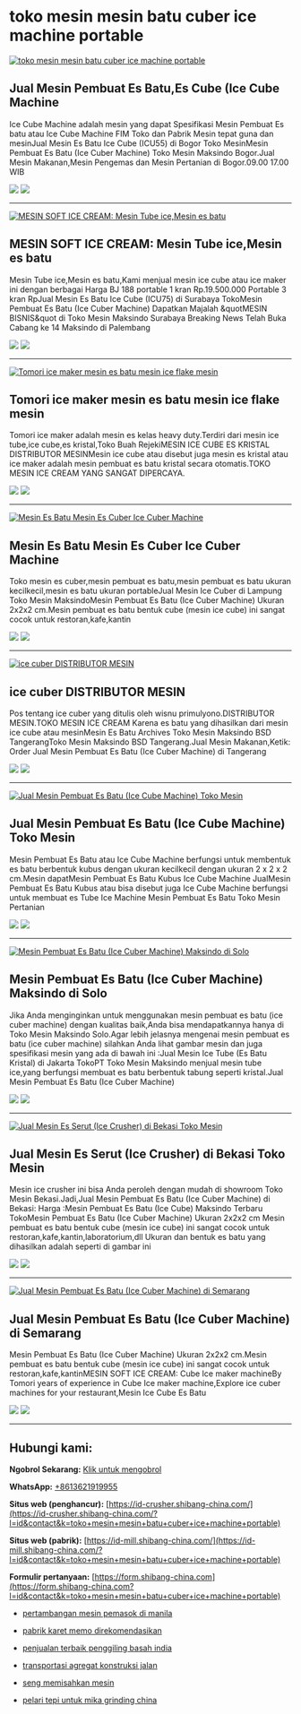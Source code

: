 # toko mesin mesin batu cuber ice machine portable

<a href="https://swt.shibang-china.com/?l=id&img&k=toko+mesin+mesin+batu+cuber+ice+machine+portable" target="_blank">![toko mesin mesin batu cuber ice machine portable](http://static.shibang-china.com/all-800x300/1394.jpg)</a>

## Jual Mesin Pembuat Es Batu,Es Cube (Ice Cube Machine
Ice Cube Machine adalah mesin yang dapat Spesifikasi Mesin Pembuat Es batu atau Ice Cube Machine FIM Toko dan Pabrik Mesin tepat guna dan mesinJual Mesin Es Batu Ice Cube (ICU55) di Bogor Toko MesinMesin Pembuat Es Batu (Ice Cuber Machine) Toko Mesin Maksindo Bogor.Jual Mesin Makanan,Mesin Pengemas dan Mesin Pertanian di Bogor.09.00 17.00 WIB


<a href="https://whatsapp.shibangsoft.com/WhatsApp.php" target="_blank" title="WhatsApp">![](http://static.shibang-china.com/icon/whatsapp.png)</a> <a href="https://swt.shibang-china.com/?l=id&icon&k=toko+mesin+mesin+batu+cuber+ice+machine+portable" target="_blank">![](http://static.shibang-china.com/icon/chat-id.png)</a>

---

<a href="https://swt.shibang-china.com/?l=id&img&k=toko+mesin+mesin+batu+cuber+ice+machine+portable" target="_blank">![MESIN SOFT ICE CREAM: Mesin Tube ice,Mesin es batu](http://static.shibang-china.com/all-800x300/594.jpg)</a>

## MESIN SOFT ICE CREAM: Mesin Tube ice,Mesin es batu
Mesin Tube ice,Mesin es batu,Kami menjual mesin ice cube atau ice maker ini dengan berbagai Harga BJ 188 portable 1 kran Rp.19.500.000 Portable 3 kran RpJual Mesin Es Batu Ice Cube (ICU75) di Surabaya TokoMesin Pembuat Es Batu (Ice Cuber Machine) Dapatkan Majalah &quotMESIN BISNIS&quot di Toko Mesin Maksindo Surabaya Breaking News Telah Buka Cabang ke 14 Maksindo di Palembang


<a href="https://whatsapp.shibangsoft.com/WhatsApp.php" target="_blank" title="WhatsApp">![](http://static.shibang-china.com/icon/whatsapp.png)</a> <a href="https://swt.shibang-china.com/?l=id&icon&k=toko+mesin+mesin+batu+cuber+ice+machine+portable" target="_blank">![](http://static.shibang-china.com/icon/chat-id.png)</a>

---

<a href="https://swt.shibang-china.com/?l=id&img&k=toko+mesin+mesin+batu+cuber+ice+machine+portable" target="_blank">![Tomori ice maker mesin es batu mesin ice flake mesin](http://static.shibang-china.com/all-800x300/125.jpg)</a>

## Tomori ice maker mesin es batu mesin ice flake mesin
Tomori ice maker adalah mesin es kelas heavy duty.Terdiri dari mesin ice tube,ice cube,es kristal,Toko Buah RejekiMESIN ICE CUBE ES KRISTAL DISTRIBUTOR MESINMesin ice cube atau disebut juga mesin es kristal atau ice maker adalah mesin pembuat es batu kristal secara otomatis.TOKO MESIN ICE CREAM YANG SANGAT DIPERCAYA.


<a href="https://whatsapp.shibangsoft.com/WhatsApp.php" target="_blank" title="WhatsApp">![](http://static.shibang-china.com/icon/whatsapp.png)</a> <a href="https://swt.shibang-china.com/?l=id&icon&k=toko+mesin+mesin+batu+cuber+ice+machine+portable" target="_blank">![](http://static.shibang-china.com/icon/chat-id.png)</a>

---

<a href="https://swt.shibang-china.com/?l=id&img&k=toko+mesin+mesin+batu+cuber+ice+machine+portable" target="_blank">![Mesin Es Batu Mesin Es Cuber Ice Cuber Machine](http://static.shibang-china.com/all-800x300/1297.jpg)</a>

## Mesin Es Batu Mesin Es Cuber Ice Cuber Machine
Toko mesin es cuber,mesin pembuat es batu,mesin pembuat es batu ukuran kecilkecil,mesin es batu ukuran portableJual Mesin Ice Cuber di Lampung Toko Mesin MaksindoMesin Pembuat Es Batu (Ice Cuber Machine) Ukuran 2x2x2 cm.Mesin pembuat es batu bentuk cube (mesin ice cube) ini sangat cocok untuk restoran,kafe,kantin


<a href="https://whatsapp.shibangsoft.com/WhatsApp.php" target="_blank" title="WhatsApp">![](http://static.shibang-china.com/icon/whatsapp.png)</a> <a href="https://swt.shibang-china.com/?l=id&icon&k=toko+mesin+mesin+batu+cuber+ice+machine+portable" target="_blank">![](http://static.shibang-china.com/icon/chat-id.png)</a>

---

<a href="https://swt.shibang-china.com/?l=id&img&k=toko+mesin+mesin+batu+cuber+ice+machine+portable" target="_blank">![ice cuber DISTRIBUTOR MESIN](http://static.shibang-china.com/all-800x300/1441.jpg)</a>

## ice cuber DISTRIBUTOR MESIN
Pos tentang ice cuber yang ditulis oleh wisnu primulyono.DISTRIBUTOR MESIN.TOKO MESIN ICE CREAM Karena es batu yang dihasilkan dari mesin ice cube atau mesinMesin Es Batu Archives Toko Mesin Maksindo BSD TangerangToko Mesin Maksindo BSD Tangerang.Jual Mesin Makanan,Ketik: Order  Jual Mesin Pembuat Es Batu (Ice Cuber Machine) di Tangerang


<a href="https://whatsapp.shibangsoft.com/WhatsApp.php" target="_blank" title="WhatsApp">![](http://static.shibang-china.com/icon/whatsapp.png)</a> <a href="https://swt.shibang-china.com/?l=id&icon&k=toko+mesin+mesin+batu+cuber+ice+machine+portable" target="_blank">![](http://static.shibang-china.com/icon/chat-id.png)</a>

---

<a href="https://swt.shibang-china.com/?l=id&img&k=toko+mesin+mesin+batu+cuber+ice+machine+portable" target="_blank">![Jual Mesin Pembuat Es Batu (Ice Cube Machine) Toko Mesin](http://static.shibang-china.com/all-800x300/850.jpg)</a>

## Jual Mesin Pembuat Es Batu (Ice Cube Machine) Toko Mesin
Mesin Pembuat Es Batu atau Ice Cube Machine berfungsi untuk membentuk es batu berbentuk kubus dengan ukuran kecilkecil dengan ukuran 2 x 2 x 2 cm.Mesin dapatMesin Pembuat Es Batu Kubus Ice Cube Machine JualMesin Pembuat Es Batu Kubus atau bisa disebut juga Ice Cube Machine berfungsi untuk membuat es Tube Ice Machine Mesin Pembuat Es Batu Toko Mesin Pertanian


<a href="https://whatsapp.shibangsoft.com/WhatsApp.php" target="_blank" title="WhatsApp">![](http://static.shibang-china.com/icon/whatsapp.png)</a> <a href="https://swt.shibang-china.com/?l=id&icon&k=toko+mesin+mesin+batu+cuber+ice+machine+portable" target="_blank">![](http://static.shibang-china.com/icon/chat-id.png)</a>

---

<a href="https://swt.shibang-china.com/?l=id&img&k=toko+mesin+mesin+batu+cuber+ice+machine+portable" target="_blank">![Mesin Pembuat Es Batu (Ice Cuber Machine) Maksindo di Solo](http://static.shibang-china.com/all-800x300/633.jpg)</a>

## Mesin Pembuat Es Batu (Ice Cuber Machine) Maksindo di Solo
Jika Anda menginginkan untuk menggunakan mesin pembuat es batu (ice cuber machine) dengan kualitas baik,Anda bisa mendapatkannya hanya di Toko Mesin Maksindo Solo.Agar lebih jelasnya mengenai mesin pembuat es batu (ice cuber machine) silahkan Anda lihat gambar mesin dan juga spesifikasi mesin yang ada di bawah ini :Jual Mesin Ice Tube (Es Batu Kristal) di Jakarta TokoPT Toko Mesin Maksindo menjual mesin tube ice,yang berfungsi membuat es batu berbentuk tabung seperti kristal.Jual Mesin Pembuat Es Batu (Ice Cuber Machine)


<a href="https://whatsapp.shibangsoft.com/WhatsApp.php" target="_blank" title="WhatsApp">![](http://static.shibang-china.com/icon/whatsapp.png)</a> <a href="https://swt.shibang-china.com/?l=id&icon&k=toko+mesin+mesin+batu+cuber+ice+machine+portable" target="_blank">![](http://static.shibang-china.com/icon/chat-id.png)</a>

---

<a href="https://swt.shibang-china.com/?l=id&img&k=toko+mesin+mesin+batu+cuber+ice+machine+portable" target="_blank">![Jual Mesin Es Serut (Ice Crusher) di Bekasi Toko Mesin](http://static.shibang-china.com/all-800x300/1379.jpg)</a>

## Jual Mesin Es Serut (Ice Crusher) di Bekasi Toko Mesin
Mesin ice crusher ini bisa Anda peroleh dengan mudah di showroom Toko Mesin Bekasi.Jadi,Jual Mesin Pembuat Es Batu (Ice Cuber Machine) di Bekasi: Harga :Mesin Pembuat Es Batu (Ice Cube) Maksindo Terbaru TokoMesin Pembuat Es Batu (Ice Cuber Machine) Ukuran 2x2x2 cm Mesin pembuat es batu bentuk cube (mesin ice cube) ini sangat cocok untuk restoran,kafe,kantin,laboratorium,dll Ukuran dan bentuk es batu yang dihasilkan adalah seperti di gambar ini


<a href="https://whatsapp.shibangsoft.com/WhatsApp.php" target="_blank" title="WhatsApp">![](http://static.shibang-china.com/icon/whatsapp.png)</a> <a href="https://swt.shibang-china.com/?l=id&icon&k=toko+mesin+mesin+batu+cuber+ice+machine+portable" target="_blank">![](http://static.shibang-china.com/icon/chat-id.png)</a>

---

<a href="https://swt.shibang-china.com/?l=id&img&k=toko+mesin+mesin+batu+cuber+ice+machine+portable" target="_blank">![Jual Mesin Pembuat Es Batu (Ice Cuber Machine) di Semarang](http://static.shibang-china.com/all-800x300/851.jpg)</a>

## Jual Mesin Pembuat Es Batu (Ice Cuber Machine) di Semarang
Mesin Pembuat Es Batu (Ice Cuber Machine) Ukuran 2x2x2 cm.Mesin pembuat es batu bentuk cube (mesin ice cube) ini sangat cocok untuk restoran,kafe,kantinMESIN SOFT ICE CREAM: Cube Ice maker machineBy Tomori years of experience in Cube Ice maker machine,Explore ice cuber machines for your restaurant,Mesin Ice Cube Es Batu


<a href="https://whatsapp.shibangsoft.com/WhatsApp.php" target="_blank" title="WhatsApp">![](http://static.shibang-china.com/icon/whatsapp.png)</a> <a href="https://swt.shibang-china.com/?l=id&icon&k=toko+mesin+mesin+batu+cuber+ice+machine+portable" target="_blank">![](http://static.shibang-china.com/icon/chat-id.png)</a>

---
## Hubungi kami:

**Ngobrol Sekarang:** [Klik untuk mengobrol](https://swt.shibang-china.com?l=id&contact&k=toko+mesin+mesin+batu+cuber+ice+machine+portable)

**WhatsApp:**  [+8613621919955](https://whatsapp.shibangsoft.com/WhatsApp.php)

**Situs web (penghancur):** [https://id-crusher.shibang-china.com/](https://id-crusher.shibang-china.com/?l=id&contact&k=toko+mesin+mesin+batu+cuber+ice+machine+portable)

**Situs web (pabrik):** [https://id-mill.shibang-china.com/](https://id-mill.shibang-china.com/?l=id&contact&k=toko+mesin+mesin+batu+cuber+ice+machine+portable)

**Formulir pertanyaan:** [https://form.shibang-china.com](https://form.shibang-china.com?l=id&contact&k=toko+mesin+mesin+batu+cuber+ice+machine+portable)

* [pertambangan mesin pemasok di manila](../38/pertambangan%20mesin%20pemasok%20di%20manila.md)

* [pabrik karet memo direkomendasikan](../37/pabrik%20karet%20memo%20direkomendasikan.md)

* [penjualan terbaik penggiling basah india](../38/penjualan%20terbaik%20penggiling%20basah%20india.md)

* [transportasi agregat konstruksi jalan](../33/transportasi%20agregat%20konstruksi%20jalan.md)

* [seng memisahkan mesin](../32/seng%20memisahkan%20mesin.md)

* [pelari tepi untuk mika grinding china](../39/pelari%20tepi%20untuk%20mika%20grinding%20china.md)